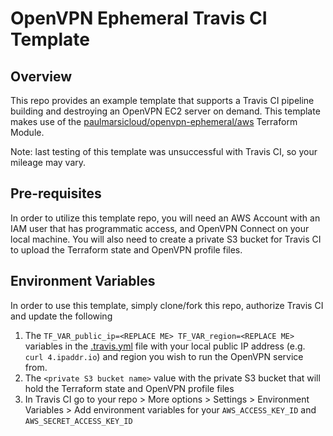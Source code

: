 # OpenVPN Ephemeral Travis CI Template

## Overview
This repo provides an example template that supports a Travis CI pipeline building and destroying an OpenVPN EC2 server on demand. This template makes use of the [paulmarsicloud/openvpn-ephemeral/aws](https://registry.terraform.io/modules/paulmarsicloud/openvpn-ephemeral/aws/latest) Terraform Module.

Note: last testing of this template was unsuccessful with Travis CI, so your mileage may vary.

## Pre-requisites
In order to utilize this template repo, you will need an AWS Account with an IAM user that has programmatic access, and OpenVPN Connect on your local machine. You will also need to create a private S3 bucket for Travis CI to upload the Terraform state and OpenVPN profile files.

## Environment Variables
In order to use this template, simply clone/fork this repo, authorize Travis CI and update the following
1. The `TF_VAR_public_ip=<REPLACE ME> TF_VAR_region=<REPLACE ME>` variables in the [.travis.yml](/.travis.yml) file with your local public IP address (e.g. `curl 4.ipaddr.io`) and region you wish to run the OpenVPN service from.
2. The `<private S3 bucket name>` value with the private S3 bucket that will hold the Terraform state and OpenVPN profile files
2. In Travis CI go to your repo > More options > Settings > Environment Variables > Add environment variables for your `AWS_ACCESS_KEY_ID` and `AWS_SECRET_ACCESS_KEY_ID`
